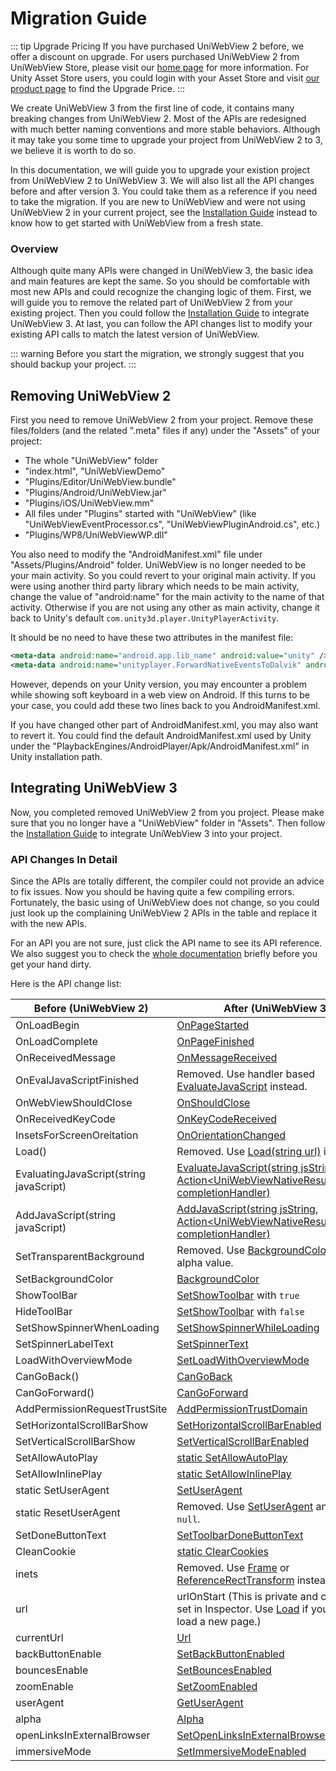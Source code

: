 # Migration Guide

::: tip Upgrade Pricing
If you have purchased UniWebView 2 before, we offer a discount on upgrade. For users purchased 
UniWebView 2 from UniWebView Store, please visit our [home page](https://uniwebview.com/#prices) for more information.
For Unity Asset Store users, you could login with your Asset Store and visit [our product page](https://www.assetstore.unity3d.com/#!/content/92605) 
to find the Upgrade Price.
:::

We create UniWebView 3 from the first line of code, it contains many breaking changes from UniWebView 2. 
Most of the APIs are redesigned with much better naming conventions and more stable behaviors. Although 
it may take you some time to upgrade your project from UniWebView 2 to 3, we believe it is worth to do so.

In this documentation, we will guide you to upgrade your existion project from UniWebView 2 to UniWebView 3.
We will also list all the API changes before and after version 3. You could take them as a reference if you 
need to take the migration. If you are new to UniWebView and were not using UniWebView 2 in your current project,
see the [Installation Guide](./installation.md) instead to know how to get started with UniWebView from a fresh state.

### Overview

Although quite many APIs were changed in UniWebView 3, the basic idea and main features are kept the same. So you should 
be comfortable with most new APIs and could recognize the changing logic of them. First, we will guide you to remove the 
related part of UniWebView 2 from your existing project. Then you could follow the [Installation Guide](./installation.md) 
to integrate UniWebView 3. At last, you can follow the API changes list to modify your existing API calls to match the latest 
version of UniWebView.

::: warning
Before you start the migration, we strongly suggest that you should backup your project.
:::

## Removing UniWebView 2

First you need to remove UniWebView 2 from your project. Remove these files/folders (and the 
related ".meta" files if any) under the "Assets" of your project:

- The whole "UniWebView" folder
- "index.html", "UniWebViewDemo"
- "Plugins/Editor/UniWebView.bundle"
- "Plugins/Android/UniWebView.jar"
- "Plugins/iOS/UniWebView.mm"
- All files under "Plugins" started with "UniWebView" (like "UniWebViewEventProcessor.cs", "UniWebViewPluginAndroid.cs", etc.)
- "Plugins/WP8/UniWebViewWP.dll"

You also need to modify the "AndroidManifest.xml" file under "Assets/Plugins/Android" folder. UniWebView is no longer needed to be your main activity. So you could revert to your original main activity. If you were using another third party library which needs to be main activity, change the value of "android:name" for the main activity to the name of that activity. Otherwise if you are not using any other as main activity, change it back to Unity's default `com.unity3d.player.UnityPlayerActivity`.

It should be no need to have these two attributes in the manifest file:

```xml
<meta-data android:name="android.app.lib_name" android:value="unity" />
<meta-data android:name="unityplayer.ForwardNativeEventsToDalvik" android:value="true" />
```

However, depends on your Unity version, you may encounter a problem while showing soft keyboard in a web view on Android. If this turns to be your case, you could add these two lines back to you AndroidManifest.xml.

If you have changed other part of AndroidManifest.xml, you may also want to revert it. You could find the default AndroidManifest.xml used by Unity under the "PlaybackEngines/AndroidPlayer/Apk/AndroidManifest.xml" in Unity installation path.

## Integrating UniWebView 3

Now, you completed removed UniWebView 2 from you project. Please make sure that you no longer have a "UniWebView" folder in "Assets". Then follow the [Installation Guide](./installation.md) to integrate UniWebView 3 into your project.

### API Changes In Detail

Since the APIs are totally different, the compiler could not provide an advice to fix issues. Now you should be having quite a few compiling errors. Fortunately, the basic using of UniWebView does not change, so you could just look up the complaining UniWebView 2 APIs in the table and replace it with the new APIs.

For an API you are not sure, just click the API name to see its API reference. We also suggest you to check the [whole documentation](/latest/api/overview) briefly before you get your hand dirty.

Here is the API change list:


| Before (UniWebView 2)                   | After (UniWebView 3)                                                                                                           |
| --------------------------------------- | ------------------------------------------------------------------------------------------------------------------------------ |
| OnLoadBegin                             | [OnPageStarted](/api/#onpagestarted)                                                                                           |
| OnLoadComplete                          | [OnPageFinished](/api/#onpagefinished)                                                                                         |
| OnReceivedMessage                       | [OnMessageReceived](/api/#onmessagereceived)                                                                                   |
| OnEvalJavaScriptFinished                | Removed. Use handler based [EvaluateJavaScript](/api/#evaluatejavascript) instead.                                             |
| OnWebViewShouldClose                    | [OnShouldClose](/api/#onshouldclose)                                                                                           |
| OnReceivedKeyCode                       | [OnKeyCodeReceived](/api/#onkeycodereceived)                                                                                   |
| InsetsForScreenOreitation               | [OnOrientationChanged](/api/#onorientationchanged)                                                                             |
| Load()                                  | Removed. Use [Load(string url)](/api/#load) instead.                                                                           |
| EvaluatingJavaScript(string javaScript) | [EvaluateJavaScript(string jsString, Action&lt;UniWebViewNativeResultPayload&gt; completionHandler)](/api/#evaluatejavascript) |
| AddJavaScript(string javaScript)        | [AddJavaScript(string jsString, Action&lt;UniWebViewNativeResultPayload&gt; completionHandler)](/api/#addjavascript)           |
| SetTransparentBackground                | Removed. Use [BackgroundColor](/api/#backgroundcolor) with 0 alpha value.                                                      |
| SetBackgroundColor                      | [BackgroundColor](/api/#backgroundcolor)                                                                                       |
| ShowToolBar                             | [SetShowToolbar](/api/#setshowtoolbar) with `true`                                                                             |
| HideToolBar                             | [SetShowToolbar](/api/#setshowtoolbar) with `false`                                                                            |
| SetShowSpinnerWhenLoading               | [SetShowSpinnerWhileLoading](/api/#setshowspinnerwhileloading)                                                                 |
| SetSpinnerLabelText                     | [SetSpinnerText](/api/#setspinnertext)                                                                                         |
| LoadWithOverviewMode                    | [SetLoadWithOverviewMode](/api/#setloadwithoverviewmode)                                                                       |
| CanGoBack()                             | [CanGoBack](/api/#cangoback)                                                                                                   |
| CanGoForward()                          | [CanGoForward](/api/#cangoforward)                                                                                             |
| AddPermissionRequestTrustSite           | [AddPermissionTrustDomain](/api/#addpermissiontrustdomain)                                                                     |
| SetHorizontalScrollBarShow              | [SetHorizontalScrollBarEnabled](/api/#sethorizontalscrollbarenabled)                                                           |
| SetVerticalScrollBarShow                | [SetVerticalScrollBarEnabled](/api/#setverticalscrollbarenabled)                                                               |
| SetAllowAutoPlay                        | [static SetAllowAutoPlay](/api/#setallowautoplay)                                                                              |
| SetAllowInlinePlay                      | [static SetAllowInlinePlay](/api/#setallowinlineplay)                                                                          |
| static SetUserAgent                     | [SetUserAgent](/api/#setuseragent)                                                                                             |
| static ResetUserAgent                   | Removed. Use [SetUserAgent](/api/#setuseragent) and pass `null`.                                                               |
| SetDoneButtonText                       | [SetToolbarDoneButtonText](/api/#settoolbardonebuttontext)                                                                     |
| CleanCookie                             | [static ClearCookies](/api/#clearcookies)                                                                                      |
| inets                                   | Removed. Use [Frame](/api/#frame) or [ReferenceRectTransform](/api/#referencerecttransform) instead.                           |
| url                                     | urlOnStart (This is private and can only be set in Inspector. Use [Load](/api/#load) if you want to load a new page.)          |
| currentUrl                              | [Url](/api/#url)                                                                                                               |
| backButtonEnable                        | [SetBackButtonEnabled](/api/#setbackbuttonenabled)                                                                             |
| bouncesEnable                           | [SetBouncesEnabled](/api/#setbouncesenabled)                                                                                   |
| zoomEnable                              | [SetZoomEnabled](/api/#setzoomenabled)                                                                                         |
| userAgent                               | [GetUserAgent](/api/#getuseragent)                                                                                             |
| alpha                                   | [Alpha](/api/#alpha)                                                                                                           |
| openLinksInExternalBrowser              | [SetOpenLinksInExternalBrowser](/api/#setopenlinksinexternalbrowser)                                                           |
| immersiveMode                           | [SetImmersiveModeEnabled](/api/#setimmersivemodeenabled)                                                                       |
